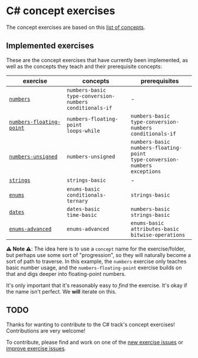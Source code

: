 # C&#35; concept exercises

The concept exercises are based on this [list of concepts][reference-shared].

## Implemented exercises

These are the concept exercises that have currently been implemented, as well as the concepts they teach and their prerequisite concepts:

| exercise                                                            | concepts                                                            | prerequisites                                                                               |
| ------------------------------------------------------------------- | ------------------------------------------------------------------- | ------------------------------------------------------------------------------------------- |
| [`numbers`][concept-exercise-numbers]                               | `numbers-basic`<br/>`type-conversion-numbers`<br/>`conditionals-if` | -                                                                                           |
| [`numbers-floating-point`][concept-exercise-numbers-floating-point] | `numbers-floating-point`<br/>`loops-while`                          | `numbers-basic`<br/>`type-conversion-numbers`<br/>`conditionals-if`                         |
| [`numbers-unsigned`][concept-exercise-numbers-unsigned]             | `numbers-unsigned`                                                  | `numbers-basic`<br/>`numbers-floating-point`<br/>`type-conversion-numbers`<br/>`exceptions` |
| [`strings`][concept-exercise-strings]                               | `strings-basic`                                                     | -                                                                                           |
| [`enums`][concept-exercise-enums]                                   | `enums-basic`<br/>`conditionals-ternary`                            | `strings-basic`                                                                             |
| [`dates`][concept-exercise-dates]                                   | `dates-basic`<br/>`time-basic`                                      | `numbers-basic`<br/>`strings-basic`                                                         |
| [`enums-advanced`][concept-exercise-enums-advanced]                 | `enums-advanced`                                                    | `enums-basic`<br/>`attributes-basic`</br>`bitwise-operations`                               |

**⚠ Note ⚠**: The idea here is to use a `concept` name for the exercise/folder, but perhaps use some sort of "progression", so they will naturally become a sort of path to traverse. In this example, the `numbers` exercise only teaches basic number usage, and the `numbers-floating-point` exercise builds on that and digs deeper into floating-point numbers.

It's only important that it's reasonably easy to _find_ the exercise. It's okay if the name isn't perfect. We **will** iterate on this.

## TODO

Thanks for wanting to contribute to the C# track's concept exercises! Contributions are very welcome!

To contribute, please find and work on one of the [new exercise issues][issues-new-exercise] or [improve exercise issues][issues-improve-exercise].

[reference-shared]: ../../reference/README.md
[reference]: ./reference.md
[concept-exercises]: ./concept/README.md
[concept-exercise-enums-advanced]: ./enums-advanced/.meta/design.md
[concept-exercise-dates]: ./dates/.meta/design.md
[concept-exercise-enums]: ./enums/.meta/design.md
[concept-exercise-numbers]: ./numbers/.meta/design.md
[concept-exercise-numbers-floating-point]: ./numbers-floating-point/.meta/design.md
[concept-exercise-numbers-unsigned]: ./numbers-unsigned/.meta/design.md
[concept-exercise-strings]: ./strings/.meta/design.md
[issues-new-exercise]: https://github.com/exercism/v3/issues?utf8=%E2%9C%93&q=is%3Aopen+label%3Atrack%2Fcsharp+label%3Atype%2Fnew-exercise+label%3Astatus%2Fhelp-wanted
[issues-improve-exercise]: https://github.com/exercism/v3/issues?utf8=%E2%9C%93&q=is%3Aopen+label%3Atrack%2Fcsharp+label%3Atype%2Fimprove-exercise+label%3Astatus%2Fhelp-wanted
